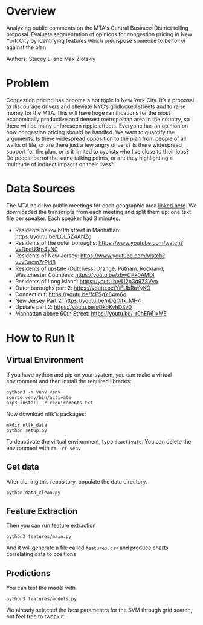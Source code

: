 # Overview
Analyzing public comments on the MTA's Central Business District tolling proposal. Evaluate segmentation of opinions for congestion pricing in New York City by identifying features which predispose someone to be for or against the plan.

Authors: Stacey Li and Max Zlotskiy

# Problem

Congestion pricing has become a hot topic in New York City. It’s a proposal to discourage drivers and alleviate NYC’s gridlocked streets and to raise money for the MTA. This will have huge ramifications for the most economically productive and densest metropolitan area in the country, so there will be many unforeseen ripple effects. Everyone has an opinion on how congestion pricing should be handled. We want to quantify the arguments. Is there widespread opposition to the plan from people of all walks of life, or are there just a few angry drivers? Is there widespread support for the plan, or is it limited to cyclists who live close to their jobs? Do people parrot the same talking points, or are they highlighting a multitude of indirect impacts on their lives?

# Data Sources

The MTA held live public meetings for each geographic area [linked here](https://new.mta.info/project/CBDTP/upcoming-meetings). We downloaded the transcripts from each meeting and split them up: one text file per speaker. Each speaker had 3 minutes.

- Residents below 60th street in Manhattan: https://youtu.be/LQl_5Z4ANZg
- Residents of the outer boroughs: https://www.youtube.com/watch?v=DpdU3tp4yN0
- Residents of New Jersey: https://www.youtube.com/watch?v=vCncmZrPjd8
- Residents of upstate (Dutchess, Orange, Putnam, Rockland, Westchester Counties): https://youtu.be/zbwCPk0AMDI
- Residents of Long Island: https://youtu.be/U2p3q9Z8Vvo
- Outer boroughs part 2: https://youtu.be/YiFUbRaYyKQ
- Connecticut: https://youtu.be/fcFSgY84m6o
- New Jersey Part 2: https://youtu.be/nDqOifk_MH4
- Upstate part 2: https://youtu.be/sQkbKvhDSv0
- Manhattan above 60th Street: https://youtu.be/_r0hER61xME

# How to Run It

## Virtual Environment

If you have python and pip on your system, you can make a virtual environment and then install the required libraries:
```
python3 -m venv venv
source venv/bin/activate
pip3 install -r requirements.txt
```

Now download nltk's packages:
```
mkdir nltk_data
python setup.py
```

To deactivate the virtual environment, type `deactivate`. You can delete the environment with `rm -rf venv`

## Get data

After cloning this repository, populate the data directory.
```
python data_clean.py
```

## Feature Extraction

Then you can run feature extraction

```
python3 features/main.py
```

And it will generate a file called `features.csv` and produce charts correlating data to positions

## Predictions

You can test the model with

```
python3 features/models.py
```

We already selected the best parameters for the SVM through grid search, but feel free to tweak it.
